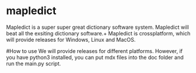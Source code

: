 # mapledict
Mapledict is a super super great dictionary software system.
Mapledict will beat all the exsiting dictionary software.+
Mapledict is crossplatform, which will provide releases for Windows, Linux and MacOS.

#How to use 
We will provide releases for different platforms. 
However, if you have python3 installed, you can put mdx files into the doc folder and run the main.py script.


